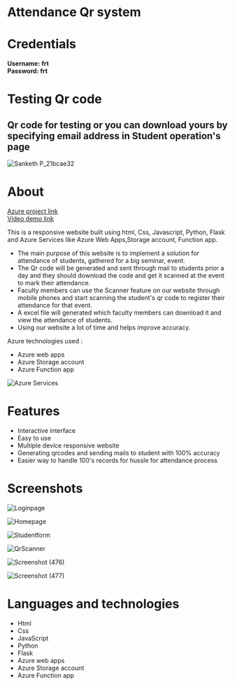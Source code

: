 # Attendance Qr system

# Credentials     
**Username: frt**        
**Password: frt**   
# Testing Qr code
## Qr code for testing or you can download yours by specifying email address in Student operation's page

![Sanketh P_21bcae32](https://github.com/sankethp44/Attendance-Qr-System/assets/122307186/f0ff264a-f51a-49a9-8746-12897b56015e)
# About

[Azure project link](https://azureweba.azurewebsites.net/)    
[Video demo link](https://youtu.be/HwHtArWor8E)    

This is a responsive website built using html, Css, Javascript, Python, Flask and Azure Services like Azure Web Apps,Storage account, Function app.
- The main purpose of this website is to implement a solution for attendance of students, gathered for a big seminar, event.      
- The Qr code will be generated and sent through mail to students prior a day and they should download the code and get it scanned at the event to mark their attendance.    
- Faculty members can use the Scanner feature on our website through mobile phones and start scanning the student's qr code to register their attendance for that event.      
- A excel file will generated which faculty members can download it and view the attendance of students.     
- Using our website a lot of time and helps improve accuracy.

     
Azure technologies used :
- Azure web apps    
- Azure Storage account   
- Azure Function app

![Azure Services](https://github.com/sankethp44/Attendance-Qr-System/assets/122307186/d4fcb0a8-8509-4713-8814-764329e5a88b)

# Features
- Interactive interface    
- Easy to use     
- Multiple device responsive website    
- Generating qrcodes and sending mails to student with 100% accuracy     
- Easier way to handle 100's records for hussle for attendance process   
      
# Screenshots

![Loginpage](https://github.com/sankethp44/Attendance-Qr-System/assets/122307186/dedbf3e1-4cd2-4f29-b2af-57c3783cacf8)

![Homepage](https://github.com/sankethp44/Attendance-Qr-System/assets/122307186/e5a900b8-88ea-47c1-b308-8927f369a5e5)


![Studentform](https://github.com/sankethp44/Attendance-Qr-System/assets/122307186/8a8da1c3-b66a-42dc-9992-bc4d3653fbae)

![QrScanner](https://github.com/sankethp44/Attendance-Qr-System/assets/122307186/d06e50c9-7fc1-4f1b-9402-de77c3292869)

![Screenshot (476)](https://github.com/sankethp44/Attendance-Qr-System/assets/122307186/bae67914-2c6f-441a-a514-526e2b0d8fb4)

![Screenshot (477)](https://github.com/sankethp44/Attendance-Qr-System/assets/122307186/c7d46342-cffa-4ad6-99c6-17571063cdd0)

# Languages and technologies
- Html    
- Css    
- JavaScript 
- Python     
- Flask    
- Azure web apps    
- Azure Storage account   
- Azure Function app
